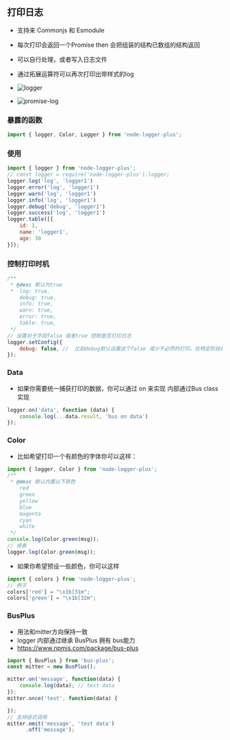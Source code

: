 ## 打印日志

- 支持来 Commonjs 和 Esmodule

- 每次打印会返回一个Promise then 会把组装的结构已数组的结构返回
- 可以自行处理，或者写入日志文件
- 通过拓展运算符可以再次打印出带样式的log
- ![logger](https://github.com/user-attachments/assets/8616f5a4-05ea-4b97-9c5f-3b4e760d47e1)
- ![promise-log](https://github.com/user-attachments/assets/4e47635d-d9f8-4556-a46b-fe412a9be868)
### 暴露的函数
```js
import { logger, Color, Logger } from 'node-logger-plus';
```
### 使用
```js
import { logger } from 'node-logger-plus';
// const logger = require('node-logger-plus').logger;
logger.log('log', 'logger1')
logger.error('log', 'logger1')
logger.warn('log', 'logger1')
logger.info('log', 'logger1')
logger.debug('debug', 'logger1')
logger.success('log', 'logger1')
logger.table([{
    id: 1,
    name: 'logger1',
    age: 30
}]);

```
### 控制打印时机
```js
/**
 * @desc 默认为true
 *  log: true,
    debug: true,
    info: true,
    warn: true,
    error: true,
    table: true,
 */
// 设置对于字段false 或者true 控制是否打印日志
logger.setConfig({
    debug: false, //  比如debug默认设置这个false 减少不必然的打印，在特定阶段再开启打印
});
```
### Data
- 如果你需要统一捕获打印的数据，你可以通过 on 来实现 内部通过Bus class 实现
```js
logger.on('data', function (data) {
    console.log(...data.result, 'bus on data')
});
```

### Color
- 比如希望打印一个有颜色的字体你可以这样：
```js
import { logger, Color } from 'node-logger-plus';
/**
 * @desc 默认内置以下颜色
    red
    green
    yellow
    blue
    magenta
    cyan
    white
 */
console.log(Color.green(msg));
// 或者
logger.log(Color.green(msg));

```
- 如果你希望预设一些颜色，你可以这样
```js
import { colors } from 'node-logger-plus';
// 例子
colors['red'] = "\x1b[31m";
colors['green'] = "\x1b[32m";

```

### BusPlus
- 用法和mitter方向保持一致
- logger 内部通过继承 BusPlus 拥有 bus能力 
- https://www.npmjs.com/package/bus-plus
```js
import { BusPlus } from 'bus-plus';
const mitter = new BusPlus();

mitter.on('message', function(data) {
    console.log(data); // test data
});
mitter.once('test', function(data) {

});
// 支持链式调用
mitter.emit('message', 'test data')
      .off('message');

```